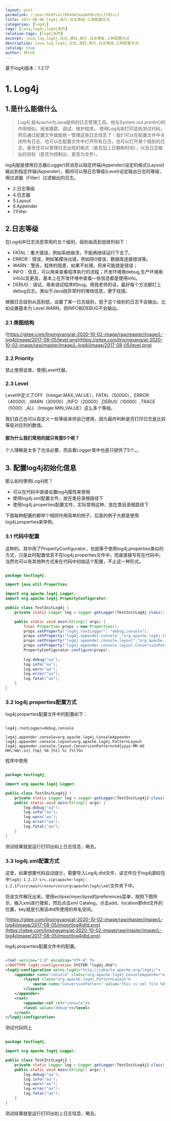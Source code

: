 ```yaml
---
layout: post
permalink: /:year/bb97vxcf894d42aaab09bc92c3785ccf
title: 2017-08-06-log4j-简介-日志等级-三种配置方式
categories: [log4j]
tags: [java,log4j,log4j系列]
relative-tags: [log4j系列]
excerpt: java,log,log4j,日志,源码,简介,日志等级,三种配置方式
description: java,log,log4j,日志,源码,简介,日志等级,三种配置方式
catalog: true
author: 林兴洋
---
```



基于log4j版本：1.2.17


# 1. Log4j #

## 1.是什么能做什么 ##

> Log4j 是Apache为Java提供的日志管理工具。他与System.out.println()的作用相似，用来跟踪、调试、维护程序。
> 使用Log4j来打印这些测试代码，然后通过配置文件就能统一管理这些日志信息了！我们可以在配置文件中关闭所有日志，也可以在配置文件中打开所有日志，也可以打开某个级别的日志。甚至还可以管理日志出现的格式（是否加上日期和时间），以及日志输出的目标（是否为控制台，是否为文件）。

log4j就是使用日志器(Logger)将消息以指定终端(Appender)设定的格式(Layout)输出到指定终端(Appender)，期间可以用日志等级(Level)设定输出日志的等级，用过滤器（Filter）过滤输出的日志。

* 2.日志等级
* 4.日志器
* 5.Layout
* 6.Appender
* 7.Filter

## 2.日志等级 ##

在Log4j中日志消息常用的五个级别，级别由高到低排列如下：

* FATAL：重大错误，例如系统崩溃，不能再继续运行下去了。
* ERROR：错误，例如某模块出错，例如除0错误，数据库连接错误等。
* WARN：警告，程序的隐患，如果不处理，将来可能就是错误；
* INFO：信息，可以用来查看程序执行的流程；开发环境用debug,生产环境用info以及更高，基本上在开发环境中查看一些信息都是使用info。
* DEBUG：调试，用来调试程序的bug。用我老师的话，最好每个方法都打上debug日志。类似于Java抛异常时的堆栈信息，便于找错。

根据日志级别从高到低，设置了某一日志级别，低于这个级别的日志不会输出。比如设置基本为 Level.WARN，则INFO和DEBUG不会输出。

### 2.1 类图结构 ###

![https://gitee.com/linxingyang/at-2020-10-02-image/raw/master/image/L-log4j/image/2017-08-05/level.png](https://gitee.com/linxingyang/at-2020-10-02-image/raw/master/image/L-log4j/image/2017-08-05/level.png)


### 2.2 Priority ###

禁止使用该类，使用Level代替。

### 2.3 Level ###

Level中定义了OFF（Integer.MAX_VALUE），FATAL（50000），ERROR（40000）,WARN（30000）,INFO（20000）,DEBUG（10000）,TRACE（5000）,ALL（Integer.MIN_VALUE）这么多个等级。

我们自己也可以自定义一些等级来供自己使用，因为最终判断是否打印日志是比较等级对应列的数值。


#### 那为什么我们常用的就只有那5个呢？ ####

个人理解是太多了也没必要，而且看Logger类中也是只提供了5个。。



## 3. 配置log4j初始化信息 ##

那么如何使用Log4j呢？

* 可以在代码中直接设置log4j属性来使用
* 使用log4j.xml配置文件，放在类目录根路径下
* 使用log4j.properties配置文件，实际常用这种，放在类目录根路径下

下面每种配置的都举个相同作用简单的例子，后面的例子大都是使用log4j.properties来举例。

### 3.1 代码中配置 ###

这种的，其中用了PropertyConfigurator，也就等于使用log4j.properties类似的方式，只是此时配置信息不在log4j.properties文件中，而是直接写死在代码中。当然也可以有其他种方式来在代码中初始这个配置，不止这一种形式。

```java

package testlog4j;

import java.util.Properties;

import org.apache.log4j.Logger;
import org.apache.log4j.PropertyConfigurator;

public class TestInitLog4j {
	private static Logger log = Logger.getLogger(TestInitLog4j.class);

	public static void main(String[] args) {
		final Properties props = new Properties();
        props.setProperty("log4j.rootLogger", "debug,console");
        props.setProperty("log4j.appender.console","org.apache.log4j.ConsoleAppender");
        props.setProperty("log4j.appender.console.layout","org.apache.log4j.PatternLayout");
        props.setProperty("log4j.appender.console.layout.ConversionPattern","%d{yyyy-MM-dd HH:mm:ss} [%p] %m [%t] %c [%l]%n");
        PropertyConfigurator.configure(props);
        
        log.debug("aa");
        log.info("aa");
        log.warn("aa");
        log.error("aa");
        log.fatal("aa");
	}
}

```

### 3.2 log4j.properties配置方式 ###

log4j.properties配置文件中的配置如下：

```

log4j.rootLogger=debug,console

log4j.appender.console=org.apache.log4j.ConsoleAppender
log4j.appender.console.layout=org.apache.log4j.PatternLayout
log4j.appender.console.layout.ConversionPattern=%d{yyyy-MM-dd HH\:mm\:ss} [%p] %m [%t] %c [%l]%n

```

程序中使用

```java

package testlog4j;

import org.apache.log4j.Logger;

public class TestInitLog4j2 {
	private static Logger log = Logger.getLogger(TestInitLog4j2.class);
	public static void main(String[] args) {
		log.debug("aa");
        log.info("aa");
        log.warn("aa");
        log.error("aa");
        log.fatal("aa");
	}
}

```

测试结果就是运行打印出如上日志信息，略去。

### 3.3 log4j.xml配置方式 ###

这里，如果想要代码自动提示，需要导入Log4j.dtd文件，该文件位于log4j源码包中`log4j-1.2.17-src.zip\apache-log4j-1.2.17\src\main\resources\org\apache\log4j\xml`文件夹下中。

将该文件解压出来。使用eclipse/myeclipse的preferences菜单，按照下图所示，输入xml进行搜索，然后点击xml Catalog，点击add，location即dtd文件的位置，key就是引用该dtd所使用的命名空间。

![https://gitee.com/linxingyang/at-2020-10-02-image/raw/master/image/L-log4j/image/2017-08-05/importlog4jdtd.png](https://gitee.com/linxingyang/at-2020-10-02-image/raw/master/image/L-log4j/image/2017-08-05/importlog4jdtd.png)

log4j.properties配置文件中的配置。

```xml

<?xml version="1.0" encoding="UTF-8" ?>
<!DOCTYPE log4j:configuration SYSTEM "log4j.dtd">
<log4j:configuration xmlns:log4j="http://jakarta.apache.org/log4j/">
	<appender name="console" class="org.apache.log4j.ConsoleAppender">
		<layout class="org.apache.log4j.PatternLayout">
			<param name="ConversionPattern" value="this is xml file %d{yyyy-MM-dd HH\:mm\:ss} [%p] %m [%t] %c [%l]%n"/>
		</layout>
	</appender>
	<root>
		<appender-ref ref="console"/>
		<level value="debug"></level>
	</root>
</log4j:configuration>

```

测试代码同上

```java

package testlog4j;

import org.apache.log4j.Logger;

public class TestInitLog4j2 {
	private static Logger log = Logger.getLogger(TestInitLog4j2.class);
	public static void main(String[] args) {
		log.debug("aa");
        log.info("aa");
        log.warn("aa");
        log.error("aa");
        log.fatal("aa");
	}
}

```

测试结果就是运行打印出如上日志信息，略去。

